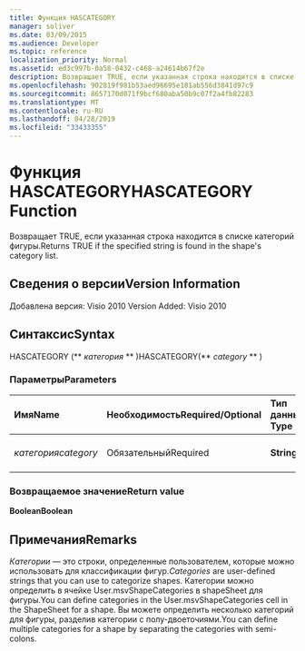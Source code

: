 ```yaml
---
title: Функция HASCATEGORY
manager: soliver
ms.date: 03/09/2015
ms.audience: Developer
ms.topic: reference
localization_priority: Normal
ms.assetid: ed3c997b-0a58-0432-c468-a24614b67f2e
description: Возвращает TRUE, если указанная строка находится в списке категорий фигуры.
ms.openlocfilehash: 902819f981b53aed96695e181ab556d3841d97c9
ms.sourcegitcommit: 8657170d071f9bcf680aba50b9c07f2a4fb82283
ms.translationtype: MT
ms.contentlocale: ru-RU
ms.lasthandoff: 04/28/2019
ms.locfileid: "33433355"
---
```

# <a name="hascategory-function"></a><span data-ttu-id="1d53a-103">Функция HASCATEGORY</span><span class="sxs-lookup"><span data-stu-id="1d53a-103">HASCATEGORY Function</span></span>

<span data-ttu-id="1d53a-104">Возвращает TRUE, если указанная строка находится в списке категорий фигуры.</span><span class="sxs-lookup"><span data-stu-id="1d53a-104">Returns TRUE if the specified string is found in the shape's category list.</span></span>
  
## <a name="version-information"></a><span data-ttu-id="1d53a-105">Сведения о версии</span><span class="sxs-lookup"><span data-stu-id="1d53a-105">Version Information</span></span>

<span data-ttu-id="1d53a-106">Добавлена версия: Visio 2010
</span><span class="sxs-lookup"><span data-stu-id="1d53a-106">Version Added: Visio 2010</span></span> 
  
## <a name="syntax"></a><span data-ttu-id="1d53a-107">Синтаксис</span><span class="sxs-lookup"><span data-stu-id="1d53a-107">Syntax</span></span>

<span data-ttu-id="1d53a-108">HASCATEGORY (\*\* *категория* \*\* )</span><span class="sxs-lookup"><span data-stu-id="1d53a-108">HASCATEGORY(\*\* *category* \*\* )</span></span> 
  
### <a name="parameters"></a><span data-ttu-id="1d53a-109">Параметры</span><span class="sxs-lookup"><span data-stu-id="1d53a-109">Parameters</span></span>

|<span data-ttu-id="1d53a-110">**Имя**</span><span class="sxs-lookup"><span data-stu-id="1d53a-110">**Name**</span></span>|<span data-ttu-id="1d53a-111">**Необходимость**</span><span class="sxs-lookup"><span data-stu-id="1d53a-111">**Required/Optional**</span></span>|<span data-ttu-id="1d53a-112">**Тип данных**</span><span class="sxs-lookup"><span data-stu-id="1d53a-112">**Data Type**</span></span>|<span data-ttu-id="1d53a-113">**Описание**</span><span class="sxs-lookup"><span data-stu-id="1d53a-113">**Description**</span></span>|
|:-----|:-----|:-----|:-----|
| <span data-ttu-id="1d53a-114">_категория_</span><span class="sxs-lookup"><span data-stu-id="1d53a-114">_category_</span></span> <br/> |<span data-ttu-id="1d53a-115">Обязательный</span><span class="sxs-lookup"><span data-stu-id="1d53a-115">Required</span></span>  <br/> |<span data-ttu-id="1d53a-116">**String**</span><span class="sxs-lookup"><span data-stu-id="1d53a-116">**String**</span></span> <br/> |<span data-ttu-id="1d53a-117">Категория, для поиска.</span><span class="sxs-lookup"><span data-stu-id="1d53a-117">The category to search for.</span></span>  <br/> |
   
### <a name="return-value"></a><span data-ttu-id="1d53a-118">Возвращаемое значение</span><span class="sxs-lookup"><span data-stu-id="1d53a-118">Return value</span></span>

 <span data-ttu-id="1d53a-119">**Boolean**</span><span class="sxs-lookup"><span data-stu-id="1d53a-119">**Boolean**</span></span>
  
## <a name="remarks"></a><span data-ttu-id="1d53a-120">Примечания</span><span class="sxs-lookup"><span data-stu-id="1d53a-120">Remarks</span></span>

 <span data-ttu-id="1d53a-121">*Категории —*  это строки, определенные пользователем, которые можно использовать для классификации фигур.</span><span class="sxs-lookup"><span data-stu-id="1d53a-121">*Categories*  are user-defined strings that you can use to categorize shapes.</span></span> <span data-ttu-id="1d53a-122">Категории можно определить в ячейке User.msvShapeCategories в shapeSheet для фигуры.</span><span class="sxs-lookup"><span data-stu-id="1d53a-122">You can define categories in the User.msvShapeCategories cell in the ShapeSheet for a shape.</span></span> <span data-ttu-id="1d53a-123">Вы можете определить несколько категорий для фигуры, разделив категории с полу-двоеточиями.</span><span class="sxs-lookup"><span data-stu-id="1d53a-123">You can define multiple categories for a shape by separating the categories with semi-colons.</span></span> 
  

